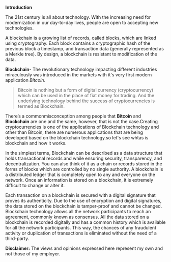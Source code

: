 __Introduction__

The 21st century is all about technology. With the increasing need for modernization in our day-to-day lives, people are open to accepting
new technologies. 

A blockchain is a growing list of records, called blocks, which are linked using cryptography. Each block contains a cryptographic hash of the previous block a timestamp, and transaction data (generally represented as a Merkle tree). By design, a blockchain is resistant to modification of the data.

__Blockchain__- The revolutionary technology impacting different industries miraculously was introduced in the markets with it's very first modern application _Bitcoin_. 
> Bitcoin is nothing but a form of digital currency (cryptocurrency) which can be used in the place of fiat money for trading. And the underlying technology behind the success of cryptocurrencies is termed as Blockchain.

There’s a commonmisconception among people that **Bitcoin** and **Blockchain** are one and the same, however, that is not the case.Creating cryptocurrencies is one of the applications of Blockchain technology and other than Bitcoin, there are numerous applications that are being developed based on the blockchain technology.so let's see whtas is blockchain and how it works.

In the simplest terms, Blockchain can be described as a data structure that holds transactional records and while ensuring security, transparency, and decentralization. You can also think of it as a chain or records stored in the forms of blocks which are controlled by no single authority. A blockchain is a distributed ledger that is completely open to any and everyone on the network. Once an information is stored on a blockchain, it is extremely difficult to change or alter it.

Each transaction on a blockchain is secured with a digital signature that proves its authenticity. Due to the use of encryption and digital signatures, the data stored on the blockchain is tamper-proof and cannot be changed.
Blockchain technology allows all the network participants to reach an agreement, commonly known as consensus. All the data stored on a blockchain is recorded digitally and has a common history which is available for all the network participants. This way, the chances of any fraudulent activity or duplication of transactions is eliminated without the need of a third-party.

__Disclaimer:__ The views and opinions expressed here represent my own and not those of my employer.

